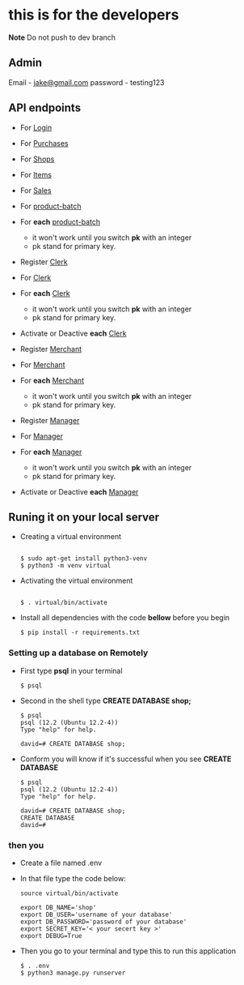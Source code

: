 # this is for the developers

**Note**
Do not push to dev branch
## Admin
  Email     - jake@gmail.com
  password  - testing123
  
## API endpoints

* For [Login](https://api-shop-url.herokuapp.com/login/)
* For [Purchases](https://api-shop-url.herokuapp.com/api/purchases/)
* For [Shops](https://api-shop-url.herokuapp.com/api/shop/)
* For [Items](https://api-shop-url.herokuapp.com/api/items/)
* For [Sales](https://api-shop-url.herokuapp.com/api/sales/)

* For [product-batch](https://api-shop-url.herokuapp.com/api/product-batch/)
* For **each** [product-batch](https://api-shop-url.herokuapp.com/api/merchant/api/product-batch/<int:pk>/)
  - it won't work until you switch **pk** with an integer
  - pk stand for primary key.

* Register [Clerk](https://api-shop-url.herokuapp.com/register-clerk/)
* For [Clerk](https://api-shop-url.herokuapp.com/api/clerk/)
* For **each** [Clerk](https://api-shop-url.herokuapp.com/api/clerk/clerk-id/<int:pk>)
  - it won't work until you switch **pk** with an integer
  - pk stand for primary key.
* Activate or Deactive **each** [Clerk](https://api-shop-url.herokuapp.com/api/clerk/clerk-id/activate/<int:pk>/)

* Register [Merchant](https://api-shop-url.herokuapp.com/register-merchant/)
* For [Merchant](https://api-shop-url.herokuapp.com/api/merchant)
* For **each** [Merchant](https://api-shop-url.herokuapp.com/api/merchant/merchant-id/<int:pk>)
  - it won't work until you switch **pk** with an integer
  - pk stand for primary key.

* Register [Manager](https://api-shop-url.herokuapp.com/register-manager/)
* For [Manager](https://api-shop-url.herokuapp.com/api/manager)
* For **each** [Manager](https://api-shop-url.herokuapp.com/api/manager/manager-id/<int:pk>)
  * it won't work until you switch **pk** with an integer
  * pk stand for primary key.
* Activate or Deactive **each** [Manager](https://api-shop-url.herokuapp.com/api/manager/manager-id/activate/<int:pk>/)

## Runing it on your local server

* Creating a virtual environment

    ```

    $ sudo apt-get install python3-venv
    $ python3 -m venv virtual
    ```

* Activating the virtual environment

    ```

    $ . virtual/bin/activate
    ```

* Install all dependencies with the code **bellow** before you begin

    ```
    $ pip install -r requirements.txt
    ```

### Setting up a database on Remotely

* First type **psql** in your terminal
  
    ```
    $ psql
    ```

* Second in the shell type **CREATE DATABASE shop;**

    ```
    $ psql
    psql (12.2 (Ubuntu 12.2-4))
    Type "help" for help.

    david=# CREATE DATABASE shop;
    ```

* Conform you will know if it's successful when you see **CREATE DATABASE**

    ```
    $ psql
    psql (12.2 (Ubuntu 12.2-4))
    Type "help" for help.

    david=# CREATE DATABASE shop;
    CREATE DATABASE
    david=#
    ```

### then you

* Create a file named .env
  
* In that file type the code below:

    ```
    source virtual/bin/activate

    export DB_NAME='shop'
    export DB_USER='username of your database'
    export DB_PASSWORD='password of your database'
    export SECRET_KEY='< your secert key >'
    export DEBUG=True
    ```

* Then you go to your terminal and type this to run this application

    ```
    $ . .env
    $ python3 manage.py runserver
    ```
